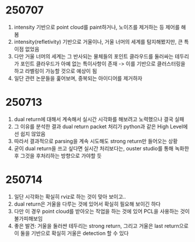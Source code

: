# 250707
1. intensity 기반으로 point cloud를 paint하거나, 노이즈를 제거하는 등 제어를 해봄
2. intensity(refletivity) 기반으로 거울이나, 거울 너머의 세계를 탐지해봤지만, 큰 특이점 없었음
3. 다만 거울 너머의 세계는 그 반사되는 물체들의 포인트 클라우드를 둘러싸는 테두리가 포인트 클라우드가 아예 없는 특이사항이 존재 -> 이를 기반으로 클러스터링을 하고 라벨링이 가능할 것으로 예상이 됨
4. 일단 관련 논문들을 훑어보며, 중복되는 아이디어를 제거하자

# 250713

1. dual return에 대해서 계속해서 실시간 시각화를 해보려고 노력했으나 결국 실패
2. 그 이유를 분석한 결과 dual return packet 처리가 python과 같은 High Level에선 쉽지 않았음
3. 따라서 결과적으로 parsing을 계속 시도해도 strong return만 들어오는 상황
4. 굳이 dual return을 쓰고 싶다면 실시간 처리보다는, ouster studio를 통해 녹화한 후 그것을 후처리하는 방향으로 가야할 듯

# 250714

1. 일단 시각화는 확실히 rviz로 하는 것이 맞아 보이고..
2. dual return은 거울을 다루는 것에 있어서 확실히 필요해 보이긴 하다
3. 다만 이 경우 point cloud를 받아오는 작업을 하는 것에 있어 PCL을 사용하는 것이 불가피해보임
4. 좋은 발견: 거울을 둘러싼 테두리는 strong return, 그리고 거울은 last return으로 이 둘을 기반으로 확실히 거울은 detection 할 수 있다
